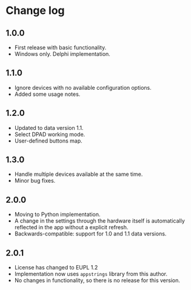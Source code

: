 # Change log

## 1.0.0

- First release with basic functionality.
- Windows only. Delphi implementation.

## 1.1.0

- Ignore devices with no available configuration options.
- Added some usage notes.

## 1.2.0

- Updated to data version 1.1.
- Select DPAD working mode.
- User-defined buttons map.

## 1.3.0

- Handle multiple devices available at the same time.
- Minor bug fixes.

## 2.0.0

- Moving to Python implementation.
- A change in the settings through the hardware itself is
  automatically reflected in the app without a explicit refresh.
- Backwards-compatible: support for 1.0 and 1.1 data versions.

## 2.0.1

- License has changed to EUPL 1.2
- Implementation now uses `appstrings` library from this author.
- No changes in functionality, so there is no release for this version.
